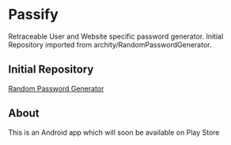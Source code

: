# Passify
Retraceable User and Website specific password generator.
Initial Repository imported from archity/RandomPasswordGenerator.


## Initial Repository 
[Random Password Generator](https://github.com/archity/RandomPasswordGenerator)

## About
This is an Android app which will soon be available on Play Store

